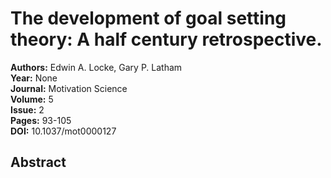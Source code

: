 # The development of goal setting theory: A half century retrospective.

**Authors:** Edwin A. Locke, Gary P. Latham  
**Year:** None  
**Journal:** Motivation Science  
**Volume:** 5  
**Issue:** 2  
**Pages:** 93-105  
**DOI:** 10.1037/mot0000127  

## Abstract


